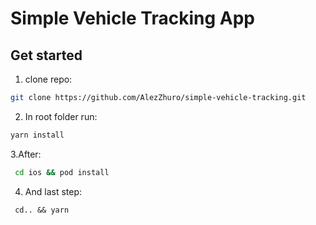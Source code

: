 # Simple Vehicle Tracking App

## Get started

1. clone repo:

```sh
git clone https://github.com/AlezZhuro/simple-vehicle-tracking.git
```

2. In root folder run:

```sh
yarn install
```

3.After:

```sh
 cd ios && pod install
```

4. And last step:

```ch
 cd.. && yarn
```
